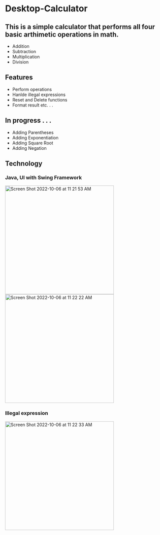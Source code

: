 # Desktop-Calculator

## This is a simple calculator that performs all four basic arthimetic operations in math.
- Addition
- Subtraction
- Multiplication
- Division

## Features
- Perform operations
- Hanlde illegal expressions
- Reset and Delete functions
- Format result etc. . .


## In progress . . .
- Adding Parentheses
- Adding Exponentiation
- Adding Square Root
- Adding Negation


## Technology
### Java, UI with Swing Framework

<img width="353" alt="Screen Shot 2022-10-06 at 11 21 53 AM" src="https://user-images.githubusercontent.com/94970266/194243894-a88d94ea-f66e-41b7-963c-e013c422e831.png">

<img width="353" alt="Screen Shot 2022-10-06 at 11 22 22 AM" src="https://user-images.githubusercontent.com/94970266/194243908-f9138340-14e6-417b-b29d-c46e15db7a1c.png">

### Illegal expression

<img width="353" alt="Screen Shot 2022-10-06 at 11 22 33 AM" src="https://user-images.githubusercontent.com/94970266/194243927-69082922-d2aa-4ad1-a2b9-edb13b9903e2.png">

